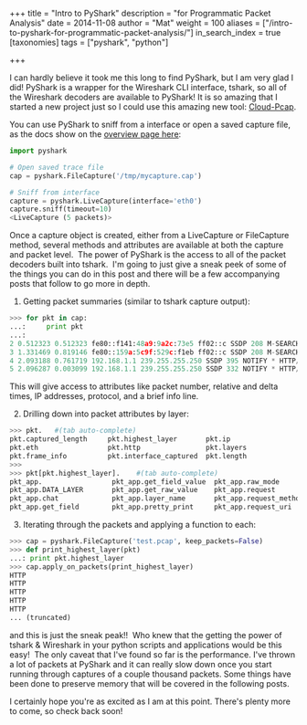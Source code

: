 +++
title = "Intro to PyShark"
description = "for Programmatic Packet Analysis"
date = 2014-11-08
author = "Mat"
weight = 100
aliases = ["/intro-to-pyshark-for-programmatic-packet-analysis/"]
in_search_index = true
[taxonomies]
tags = ["pyshark", "python"]

+++

I can hardly believe it took me this long to find PyShark, but I am very glad I did! PyShark is a wrapper for the Wireshark CLI interface, tshark, so all of the Wireshark decoders are available to PyShark! It is so amazing that I started a new project just so I could use this amazing new tool: <a title="Cloud-Pcap" href="https://github.com/thepacketgeek/cloud-pcap" target="_blank">Cloud-Pcap</a>.

You can use PyShark to sniff from a interface or open a saved capture file, as the docs show on the <a title="PyShark" href="http://kiminewt.github.io/pyshark/" target="_blank">overview page here</a>:

```python
import pyshark

# Open saved trace file 
cap = pyshark.FileCapture('/tmp/mycapture.cap')

# Sniff from interface
capture = pyshark.LiveCapture(interface='eth0')
capture.sniff(timeout=10)
<LiveCapture (5 packets)>
```

<!-- more -->

Once a capture object is created, either from a LiveCapture or FileCapture method, several methods and attributes are available at both the capture and packet level.  The power of PyShark is the access to all of the packet decoders built into tshark.  I'm going to just give a sneak peek of some of the things you can do in this post and there will be a few accompanying posts that follow to go more in depth.

1. Getting packet summaries (similar to tshark capture output):

```python
>>> for pkt in cap:
...:     print pkt
...:
2 0.512323 0.512323 fe80::f141:48a9:9a2c:73e5 ff02::c SSDP 208 M-SEARCH * HTTP/
3 1.331469 0.819146 fe80::159a:5c9f:529c:f1eb ff02::c SSDP 208 M-SEARCH * HTTP/
4 2.093188 0.761719 192.168.1.1 239.255.255.250 SSDP 395 NOTIFY * HTTP/1.  0x0000 (0)
5 2.096287 0.003099 192.168.1.1 239.255.255.250 SSDP 332 NOTIFY * HTTP/1.  0x0000 (0)
```

This will give access to attributes like packet number, relative and delta times, IP addresses, protocol, and a brief info line.

2. Drilling down into packet attributes by layer:

```python
>>> pkt.   #(tab auto-complete)
pkt.captured_length     pkt.highest_layer       pkt.ip                  pkt.pretty_print        pkt.transport_layer
pkt.eth                 pkt.http                pkt.layers              pkt.sniff_time          pkt.udp
pkt.frame_info          pkt.interface_captured  pkt.length              pkt.sniff_timestamp
>>>
>>> pkt[pkt.highest_layer].    #(tab auto-complete)
pkt_app.                 pkt_app.get_field_value  pkt_app.raw_mode         pkt_app.request_version
pkt_app.DATA_LAYER       pkt_app.get_raw_value    pkt_app.request
pkt_app.chat             pkt_app.layer_name       pkt_app.request_method
pkt_app.get_field        pkt_app.pretty_print     pkt_app.request_uri
```

3. Iterating through the packets and applying a function to each:

```python
>>> cap = pyshark.FileCapture('test.pcap', keep_packets=False)
>>> def print_highest_layer(pkt)
...: print pkt.highest_layer
>>> cap.apply_on_packets(print_highest_layer)
HTTP
HTTP
HTTP
HTTP
HTTP
... (truncated)
```

and this is just the sneak peak!!  Who knew that the getting the power of tshark & Wireshark in your python scripts and applications would be this easy!  The only caveat that I've found so far is the performance. I've thrown a lot of packets at PyShark and it can really slow down once you start running through captures of a couple thousand packets. Some things have been done to preserve memory that will be covered in the following posts.

I certainly hope you're as excited as I am at this point. There's plenty more to come, so check back soon!